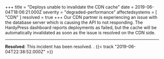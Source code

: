 +++
title = "Deploys unable to invalidate the CDN cache"
date = 2019-06-04T18:06:21.000Z
severity = "degraded-performance"
affectedsystems = [
  "CDN"
]
resolved = true
+++
Our CDN partner is experiencing an issue with the database server which is causing the API to not responding. The HardyPress dashboard reports deployments as failed, but the cache will be automatically invalidated as soon as the issue is resolved on the CDN side.

---
**Resolved**: This incident has been resolved. . {{< track "2019-06-04T22:38:52.000Z" >}}
